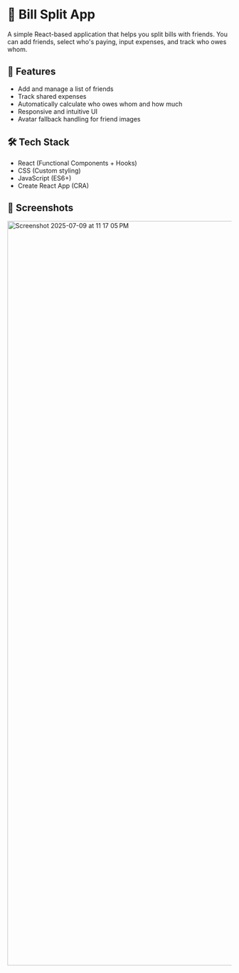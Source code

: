 # 💸 Bill Split App

A simple React-based application that helps you split bills with friends. You can add friends, select who's paying, input expenses, and track who owes whom. 

## 🚀 Features

- Add and manage a list of friends
- Track shared expenses
- Automatically calculate who owes whom and how much
- Responsive and intuitive UI
- Avatar fallback handling for friend images

## 🛠️ Tech Stack

- React (Functional Components + Hooks)
- CSS (Custom styling)
- JavaScript (ES6+)
- Create React App (CRA)

## 📸 Screenshots

<img width="1676" alt="Screenshot 2025-07-09 at 11 17 05 PM" src="https://github.com/user-attachments/assets/36ecd956-1a52-47c7-9d97-626a4801c121" />

